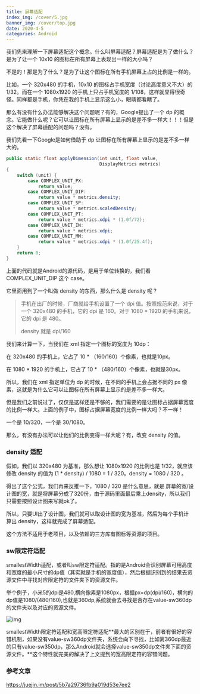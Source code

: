 ```yaml
---
title: 屏幕适配
index_img: /cover/5.jpg
banner_img: /cover/top.jpg
date: 2020-4-5
categories: Android
---
```


我们先来理解一下屏幕适配这个概念。什么叫屏幕适配？屏幕适配是为了做什么？是为了让一个 10x10 的图标在所有屏幕上表现出一样的大小吗？

不是的！那是为了什么？是为了让这个图标在所有手机屏幕上占的比例是一样的。

比如，一个 320x480 的手机，10x10 的图标占手机宽度（讨论高度意义不大）的 1/32。而在一个 1080x1920 的手机上只占手机宽度的 1/108，这样就显得很奇怪。同样都是手机，你凭在我的手机上显示这么小，眼睛都看瞎了。

那么有没有什么办法能够解决这个问题呢？有的，Google提出了一个 dp 的概念。它能做什么呢？它可以让图标在所有屏幕上显示的是差不多一样大！！！但是这个解决了屏幕适配的问题吗？没有。

我们先看一下Google是如何借助于 dp 让图标在所有屏幕上显示的是差不多一样大的。

```java
public static float applyDimension(int unit, float value,
                                   DisplayMetrics metrics)
{
    switch (unit) {
        case COMPLEX_UNIT_PX:
            return value;
        case COMPLEX_UNIT_DIP:
            return value * metrics.density;
        case COMPLEX_UNIT_SP:
            return value * metrics.scaledDensity;
        case COMPLEX_UNIT_PT:
            return value * metrics.xdpi * (1.0f/72);
        case COMPLEX_UNIT_IN:
            return value * metrics.xdpi;
        case COMPLEX_UNIT_MM:
            return value * metrics.xdpi * (1.0f/25.4f);
    }
    return 0;
}

```

上面的代码就是Android的源代码，是用于单位转换的，我们看 COMPLEX_UNIT_DIP 这个 case。

它里面用到了一个叫做 density 的东西，那么什么是 density 呢？

> 手机在出厂的时候，厂商就给手机设置了一个 dpi 值。按照规范来说，对于一个 320x480 的手机，它的 dpi 是 160。对于 1080 * 1920 的手机来说，它的 dpi 是 480。
>
> density 就是 dpi/160

我们来计算一下，当我们在 xml 指定一个图标的宽度为 10dp：

在 320x480 的手机上，它占了 10 * （160/160）个像素，也就是10px。

在 1080 * 1920 的手机上，它占了 10 * （480/160）个像素，也就是30px。

所以，我们在 xml 指定单位为 dp 的时候，在不同的手机上会占据不同的 px 像素，这就是为什么它可以让图标在所有屏幕上显示的是差不多一样大。

但是我们之前说过了，仅仅是这样还是不够的，我们需要的是让图标占据屏幕宽度的比例一样大。上面的例子中，图标占据屏幕宽度的比例一样大吗？不一样！

一个是 10/320，一个是 30/1080。

那么，有没有办法可以让他们的比例变得一样大呢？有，改变 density 的值。



### density 适配

假如，我们以 320x480 为基准，那么想让 1080x1920 的比例也是 1/32，就应该修改 density 的值为 (1 * density) / 1080 = 1 / 320。density = 1080 / 320 。

得出了这个公式，我们再来反推一下，1080 / 320 是什么意思，就是 屏幕的宽/设计图的宽，就是将屏幕分成了320份，由于源码里面最后乘上density，所以我们只需要按照设计图来写就ok了。

所以，只要UI出了设计图，我们就可以取设计图的宽为基准，然后为每个手机计算出 density，这样就完成了屏幕适配。

这个方法不适用于老项目，以及依赖的三方库有图标等资源的项目。



### sw限定符适配

smallestWidth适配，或者叫sw限定符适配。指的是Android会识别屏幕可用高度和宽度的最小尺寸的dp值（其实就是手机的宽度值），然后根据识别到的结果去资源文件中寻找对应限定符的文件夹下的资源文件。

举个例子，小米5的dpi是480,横向像素是1080px，根据px=dp(dpi/160)，横向的dp值是1080/(480/160),也就是360dp,系统就会去寻找是否存在value-sw360dp的文件夹以及对应的资源文件。



![img](https://mmbiz.qpic.cn/mmbiz_png/MOu2ZNAwZwM8N9ib5zKnRXY6SJWDpicUwhBdMsGEN4pic81MY6IFOEHJTGowPiaTYlQk7AlK1RPMKaKjr4seUJCDdw/640?wx_fmt=png&tp=webp&wxfrom=5&wx_lazy=1&wx_co=1)



smallestWidth限定符适配和宽高限定符适配**最大的区别在于，前者有很好的容错机制，如果没有value-sw360dp文件夹，系统会向下寻找，比如离360dp最近的只有value-sw350dp，那么Android就会选择value-sw350dp文件夹下面的资源文件。**这个特性就完美的解决了上文提到的宽高限定符的容错问题。



### 参考文章

https://juejin.im/post/5b7a29736fb9a019d53e7ee2
